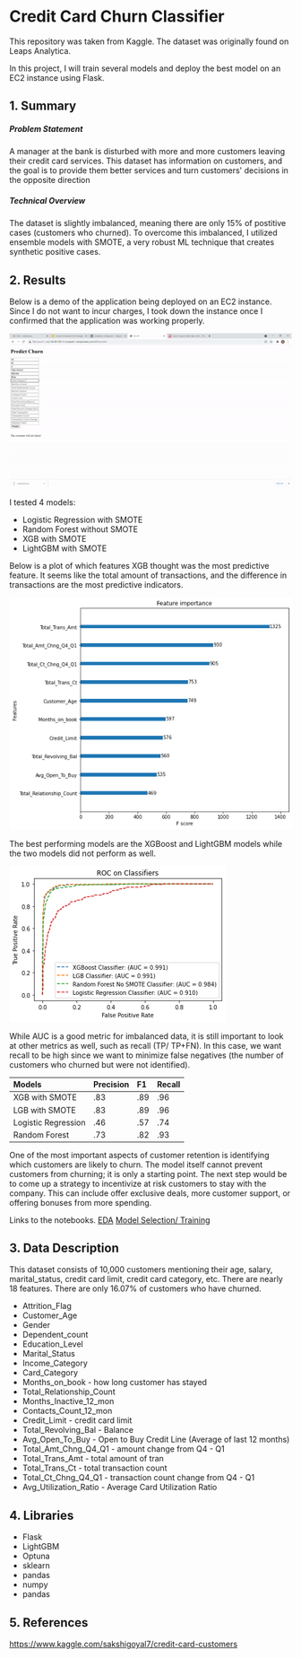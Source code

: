 # Credit Card Churn Classifier


This repository was taken from Kaggle. The dataset was originally found on Leaps Analytica.

In this project, I will train several models and deploy the best model on an EC2 instance using Flask.


## 1. Summary 

##### Problem Statement

A manager at the bank is disturbed with more and more customers leaving their credit card services. This dataset has information on customers, and the goal is to provide them better services and turn customers' decisions in the opposite direction

##### Technical Overview
The dataset is slightly imbalanced, meaning there are only 15% of postitive cases (customers who churned). To overcome this imbalanced, I utilized ensemble models with SMOTE, a very robust ML technique that creates synthetic positive cases. 

## 2. Results

Below is a demo of the application being deployed on an EC2 instance. Since I do not want to incur charges, I took down the instance once I confirmed that the application was working properly. 



![EC2](https://github.com/victorvvu/Customer_Churn/blob/main/imgs/ec2_demo.gif)


I tested 4 models:
- Logistic Regression with SMOTE
- Random Forest without SMOTE
- XGB with SMOTE
- LightGBM with SMOTE

Below is a plot of which features XGB thought was the most predictive feature. It seems like the total amount of transactions, and the difference in transactions are the most predictive indicators. 

![feat](https://github.com/victorvvu/Customer_Churn/blob/main/imgs/churn_feature.png?raw=true)


The best performing models are the XGBoost and LightGBM models while the two models did not perform as well.





![ROC](https://github.com/victorvvu/Customer_Churn/blob/main/imgs/churn_roc.png?raw=true)

While AUC is a good metric for imbalanced data, it is still important to look at other metrics as well, such as recall (TP/ TP+FN). In this case, we want recall to be high since we want to minimize false negatives (the number of customers who churned but were not identified).

|Models| Precision | F1| Recall|
| :---         |     :---     |          :--- | :---  |  
| XGB with SMOTE  | .83   |  .89  |     .96|
| LGB with SMOTE | .83       | .89    | .96|
| Logistic Regression | .46 | .57 | .74|
|Random Forest | .73 | .82| .93|

One of the most important aspects of customer retention is identifying which customers are likely to churn. The model itself cannot prevent customers from churning; it is only a starting point. The next step would be to come up a strategy to incentivize at risk customers to stay with the company. This can include offer exclusive deals, more customer support, or offering bonuses from more spending. 

Links to the notebooks.
[EDA](https://www.google.com)
[Model Selection/ Training](https://github.com/victorvvu/Customer_Churn/blob/main/churn_eda.ipynb)
## 3. Data Description

This dataset consists of 10,000 customers mentioning their age, salary, marital_status, credit card limit, credit card category, etc. There are nearly 18 features. There are only 16.07% of customers who have churned.

- Attrition_Flag
- Customer_Age
- Gender
- Dependent_count
- Education_Level
- Marital_Status
- Income_Category
- Card_Category
- Months_on_book - how long customer has stayed
- Total_Relationship_Count
- Months_Inactive_12_mon
- Contacts_Count_12_mon
- Credit_Limit - credit card limit
- Total_Revolving_Bal - Balance
- Avg_Open_To_Buy - Open to Buy Credit Line (Average of last 12 months)
- Total_Amt_Chng_Q4_Q1 - amount change from Q4 - Q1
- Total_Trans_Amt - total amount of tran
- Total_Trans_Ct - total transaction count
- Total_Ct_Chng_Q4_Q1 - transaction count change from Q4 - Q1
- Avg_Utilization_Ratio - Average Card Utilization Ratio
  
## 4. Libraries

- Flask
- LightGBM
- Optuna
- sklearn
- pandas
- numpy
- pandas 

## 5. References

https://www.kaggle.com/sakshigoyal7/credit-card-customers
